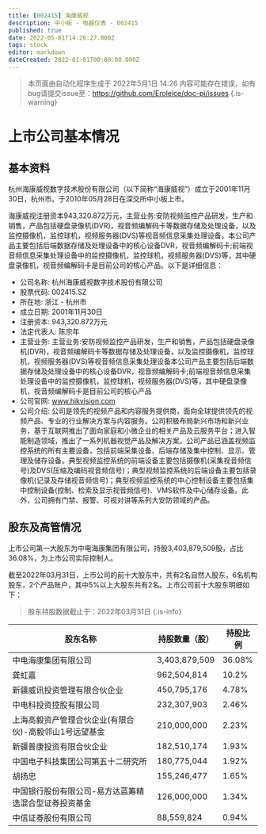 ```yaml
---
title: [002415] 海康威视
description: 中小板 - 电器仪表 - 002415
published: true
date: 2022-05-01T14:26:27.000Z
tags: stock
editor: markdown
dateCreated: 2022-01-01T00:00:00.000Z
---
```


> 本页面由自动化程序生成于 2022年5月1日 14:26
> 内容可能存在错误，如有bug请提交issue至：https://github.com/Eroleice/doc-pi/issues
{.is-warning}

# 上市公司基本情况

## 基本资料

杭州海康威视数字技术股份有限公司（以下简称“海康威视”）成立于2001年11月30日，杭州市。于2010年05月28日在深交所中小板上市。

海康威视注册资本943,320.872万元，主营业务:安防视频监控产品研发，生产和销售，产品包括硬盘录像机(DVR)，视音频编解码卡等数据存储及处理设备，以及监控摄像机，监控球机，视频服务器(DVS)等视音频信息采集处理设备。本公司产品主要包括后端数据存储及处理设备中的核心设备DVR，视音频编解码卡;前端视音频信息采集处理设备中的监控摄像机，监控球机，视频服务器(DVS)等，其中硬盘录像机，视音频编解码卡是目前公司的核心产品。以下是详细信息：

- 公司名称: 杭州海康威视数字技术股份有限公司
- 股票代码: 002415.SZ
- 所在地: 浙江 - 杭州市
- 成立日期: 2001年11月30日
- 注册资本: 943,320.872万元
- 法定代表人: 陈宗年
- 主营业务: 主营业务:安防视频监控产品研发，生产和销售，产品包括硬盘录像机(DVR)，视音频编解码卡等数据存储及处理设备，以及监控摄像机，监控球机，视频服务器(DVS)等视音频信息采集处理设备本公司产品主要包括后端数据存储及处理设备中的核心设备DVR，视音频编解码卡;前端视音频信息采集处理设备中的监控摄像机，监控球机，视频服务器(DVS)等，其中硬盘录像机，视音频编解码卡是目前公司的核心产品
- 公司官网: www.hikvision.com
- 公司介绍: 公司是领先的视频产品和内容服务提供商，面向全球提供领先的视频产品、专业的行业解决方案与内容服务。公司积极布局新兴市场和新兴业务，基于互联网推出了面向家庭和小微企业的相关产品及云服务平台；进入智能制造领域，推出了一系列机器视觉产品及解决方案。公司产品已涵盖视频监控系统的所有主要设备，包括前端采集设备、后端存储及集中控制、显示、管理及储存设备。典型视频监控系统的前端设备主要包括摄像机(采集视音频信号)及DVS(压缩及编码视音频信号)；典型视频监控系统的后端设备主要包括录像机(记录及存储视音频信号)；典型视频监控系统的中心控制设备主要包括集中控制设备(控制、检索及显示视音频信号)、VMS软件及中心储存设备。此外，公司拥有门禁、报警、可视对讲等系列大安防领域的产品。


## 股东及高管情况

上市公司第一大股东为中电海康集团有限公司，持股3,403,879,509股，占比36.08%，为上市公司实际控制人。

截至2022年03月31日，上市公司的前十大股东中，共有2名自然人股东，6名机构股东，2个产品账户，其中5%以上大股东共有2名。上市公司前十大股东明细如下：

> 股东持股数据截止于：2022年03月31日
{.is-info}

| 股东名称 | 持股数量（股） | 持股比例 |
| --- | --- | --- |
| 中电海康集团有限公司 | 3,403,879,509 | 36.08% |
| 龚虹嘉 | 962,504,814 | 10.2% |
| 新疆威讯投资管理有限合伙企业 | 450,795,176 | 4.78% |
| 中电科投资控股有限公司 | 232,307,903 | 2.46% |
| 上海高毅资产管理合伙企业(有限合伙)-高毅邻山1号远望基金 | 210,000,000 | 2.23% |
| 新疆普康投资有限合伙企业 | 182,510,174 | 1.93% |
| 中国电子科技集团公司第五十二研究所 | 180,775,044 | 1.92% |
| 胡扬忠 | 155,246,477 | 1.65% |
| 中国银行股份有限公司-易方达蓝筹精选混合型证券投资基金 | 126,000,000 | 1.34% |
| 中信证券股份有限公司 | 88,559,824 | 0.94% |




